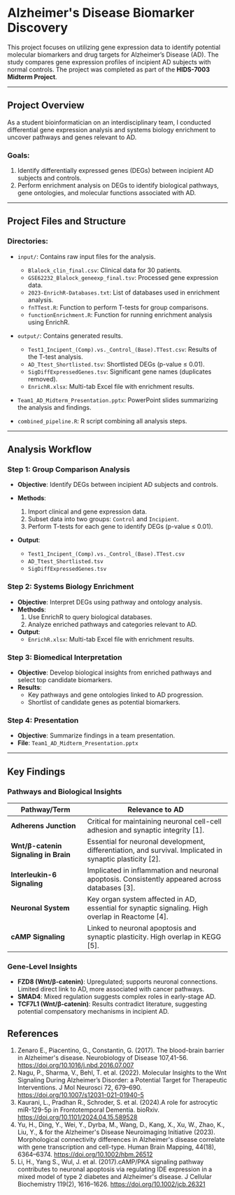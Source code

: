 # Alzheimer's Disease Biomarker Discovery

This project focuses on utilizing gene expression data to identify potential molecular biomarkers and drug targets for Alzheimer’s Disease (AD). The study compares gene expression profiles of incipient AD subjects with normal controls. The project was completed as part of the **HIDS-7003 Midterm Project**.

---

## Project Overview

As a student bioinformatician on an interdisciplinary team, I conducted differential gene expression analysis and systems biology enrichment to uncover pathways and genes relevant to AD.

### **Goals:**
1. Identify differentially expressed genes (DEGs) between incipient AD subjects and controls.
2. Perform enrichment analysis on DEGs to identify biological pathways, gene ontologies, and molecular functions associated with AD.

---

## Project Files and Structure

### **Directories:**
- `input/`: Contains raw input files for the analysis.
  - `Blalock_clin_final.csv`: Clinical data for 30 patients.
  - `GSE62232_Blalock_geneexp_final.tsv`: Processed gene expression data.
  - `2023-EnrichR-Databases.txt`: List of databases used in enrichment analysis.
  - `fnTTest.R`: Function to perform T-tests for group comparisons.
  - `functionEnrichment.R`: Function for running enrichment analysis using EnrichR.

- `output/`: Contains generated results.
  - `Test1_Incipent_(Comp).vs._Control_(Base).TTest.csv`: Results of the T-test analysis.
  - `AD_Ttest_Shortlisted.tsv`: Shortlisted DEGs (p-value ≤ 0.01).
  - `SigDiffExpressedGenes.tsv`: Significant gene names (duplicates removed).
  - `EnrichR.xlsx`: Multi-tab Excel file with enrichment results.
 
- `Team1_AD_Midterm_Presentation.pptx`: PowerPoint slides summarizing the analysis and findings.

- `combined_pipeline.R`: R script combining all analysis steps.

---

## Analysis Workflow

### **Step 1: Group Comparison Analysis**
- **Objective**: Identify DEGs between incipient AD subjects and controls.
- **Methods**:
  1. Import clinical and gene expression data.
  2. Subset data into two groups: `Control` and `Incipient`.
  3. Perform T-tests for each gene to identify DEGs (p-value ≤ 0.01).

- **Output**:
  - `Test1_Incipent_(Comp).vs._Control_(Base).TTest.csv`
  - `AD_Ttest_Shortlisted.tsv`
  - `SigDiffExpressedGenes.tsv`

### **Step 2: Systems Biology Enrichment**
- **Objective**: Interpret DEGs using pathway and ontology analysis.
- **Methods**:
  1. Use EnrichR to query biological databases.
  2. Analyze enriched pathways and categories relevant to AD.
- **Output**:
  - `EnrichR.xlsx`: Multi-tab Excel file with enrichment results.

### **Step 3: Biomedical Interpretation**
- **Objective**: Develop biological insights from enriched pathways and select top candidate biomarkers.
- **Results**:
  - Key pathways and gene ontologies linked to AD progression.
  - Shortlist of candidate genes as potential biomarkers.

### **Step 4: Presentation**
- **Objective**: Summarize findings in a team presentation.
- **File**: `Team1_AD_Midterm_Presentation.pptx`

---

## Key Findings

### Pathways and Biological Insights

| **Pathway/Term**                            | **Relevance to AD**                                                                            |
|---------------------------------------------|-----------------------------------------------------------------------------------------------|
| **Adherens Junction**                       | Critical for maintaining neuronal cell-cell adhesion and synaptic integrity [1].                  |
| **Wnt/β-catenin Signaling in Brain**        | Essential for neuronal development, differentiation, and survival. Implicated in synaptic plasticity [2]. |
| **Interleukin-6 Signaling**                 | Implicated in inflammation and neuronal apoptosis. Consistently appeared across databases [3]. |
| **Neuronal System**                         | Key organ system affected in AD, essential for synaptic signaling. High overlap in Reactome [4]. |
| **cAMP Signaling**                          | Linked to neuronal apoptosis and synaptic plasticity. High overlap in KEGG [5].               |

### Gene-Level Insights

- **FZD8 (Wnt/β-catenin)**: Upregulated; supports neuronal connections. Limited direct link to AD, more associated with cancer pathways.
- **SMAD4**: Mixed regulation suggests complex roles in early-stage AD.
- **TCF7L1 (Wnt/β-catenin)**: Results contradict literature, suggesting potential compensatory mechanisms in incipient AD.

## References

1. Zenaro E., Piacentino, G., Constantin, G. (2017). The blood-brain barrier in Alzheimer's disease. Neurobiology of Disease 107,41-56. https://doi.org/10.1016/j.nbd.2016.07.007
2.  Nagu, P., Sharma, V., Behl, T. et al. (2022). Molecular Insights to the Wnt Signaling During Alzheimer’s Disorder: a Potential Target for Therapeutic Interventions. J Mol Neurosci 72, 679–690. https://doi.org/10.1007/s12031-021-01940-5
3. Kaurani, L., Pradhan R., Schroder, S. et al. (2024).A role for astrocytic miR-129-5p in Frontotemporal Dementia. bioRxiv. https://doi.org/10.1101/2024.04.15.589528
4. Yu, H., Ding, Y., Wei, Y., Dyrba, M., Wang, D., Kang, X., Xu, W., Zhao, K., Liu, Y., & for the Alzheimer's Disease Neuroimaging Initiative (2023). Morphological connectivity differences in Alzheimer's disease correlate with gene transcription and cell-type. Human Brain Mapping, 44(18), 6364–6374. https://doi.org/10.1002/hbm.26512
5. Li, H., Yang S., Wul, J. et al. (2017).cAMP/PKA signaling pathway contributes to neuronal apoptosis via regulating IDE expression in a mixed model of type 2 diabetes and Alzheimer's disease. J Cellular Biochemistry 119(2), 1616–1626. https://doi.org/10.1002/jcb.26321

